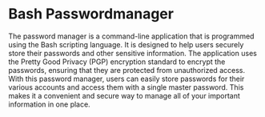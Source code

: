 # Bash Passwordmanager
The password manager is a command-line application that is programmed using the Bash scripting language. It is designed to help users securely store their passwords and other sensitive information. The application uses the Pretty Good Privacy (PGP) encryption standard to encrypt the passwords, ensuring that they are protected from unauthorized access. With this password manager, users can easily store passwords for their various accounts and access them with a single master password. This makes it a convenient and secure way to manage all of your important information in one place.
